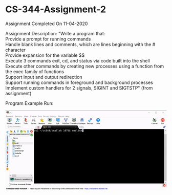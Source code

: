 # CS-344-Assignment-2
Assignment Completed On 11-04-2020

Assignment Description: "Write a program that:  
Provide a prompt for running commands  
Handle blank lines and comments, which are lines beginning with the # character  
Provide expansion for the variable $$  
Execute 3 commands exit, cd, and status via code built into the shell  
Execute other commands by creating new processes using a function from the exec family of functions  
Support input and output redirection  
Support running commands in foreground and background processes  
Implement custom handlers for 2 signals, SIGINT and SIGTSTP" (from assignment)  

Program Example Run:

![Program Example Run](https://github.com/ConnerFosterCS/CS-344-Assignment-2/blob/main/Example%20Run.gif)

